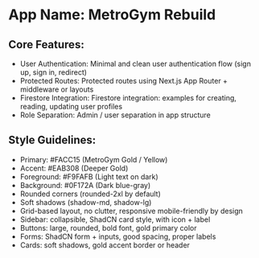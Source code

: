 # **App Name**: MetroGym Rebuild

## Core Features:

- User Authentication: Minimal and clean user authentication flow (sign up, sign in, redirect)
- Protected Routes: Protected routes using Next.js App Router + middleware or layouts
- Firestore Integration: Firestore integration: examples for creating, reading, updating user profiles
- Role Separation: Admin / user separation in app structure

## Style Guidelines:

- Primary: #FACC15 (MetroGym Gold / Yellow)
- Accent: #EAB308 (Deeper Gold)
- Foreground: #F9FAFB (Light text on dark)
- Background: #0F172A (Dark blue-gray)
- Rounded corners (rounded-2xl by default)
- Soft shadows (shadow-md, shadow-lg)
- Grid-based layout, no clutter, responsive mobile-friendly by design
- Sidebar: collapsible, ShadCN card style, with icon + label
- Buttons: large, rounded, bold font, gold primary color
- Forms: ShadCN form + inputs, good spacing, proper labels
- Cards: soft shadows, gold accent border or header